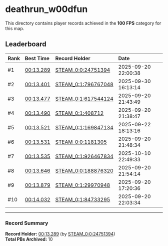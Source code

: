 # deathrun_w00dfun

This directory contains player records achieved in the **100 FPS** category for this map.

## Leaderboard

| Rank | Best Time | Record Holder | Date                |
| :--- | :-------- | :------------ | :------------------ |
| #1   | [00:13.289](./00013289_STEAM_0_0_24751394_20250920-220038.zip) | [STEAM_0:0:24751394](https://speedrun16.com/profile/STEAM_0:0:24751394)   | 2025-09-20 22:00:38 |
| #2   | [00:13.401](./00013401_STEAM_0_1_796767048_20250930-161314.zip) | [STEAM_0:1:796767048](https://speedrun16.com/profile/STEAM_0:1:796767048)   | 2025-09-30 16:13:14 |
| #3   | [00:13.477](./00013477_STEAM_0_1_617544124_20250920-214349.zip) | [STEAM_0:1:617544124](https://speedrun16.com/profile/STEAM_0:1:617544124)   | 2025-09-20 21:43:49 |
| #4   | [00:13.490](./00013490_STEAM_0_1_408712_20250920-213847.zip) | [STEAM_0:1:408712](https://speedrun16.com/profile/STEAM_0:1:408712)   | 2025-09-20 21:38:47 |
| #5   | [00:13.521](./00013521_STEAM_0_1_169847134_20250922-181316.zip) | [STEAM_0:1:169847134](https://speedrun16.com/profile/STEAM_0:1:169847134)   | 2025-09-22 18:13:16 |
| #6   | [00:13.531](./00013531_STEAM_0_0_1181305_20250920-214834.zip) | [STEAM_0:0:1181305](https://speedrun16.com/profile/STEAM_0:0:1181305)   | 2025-09-20 21:48:34 |
| #7   | [00:13.535](./00013535_STEAM_0_1_926467834_20251010-224933.zip) | [STEAM_0:1:926467834](https://speedrun16.com/profile/STEAM_0:1:926467834)   | 2025-10-10 22:49:33 |
| #8   | [00:13.646](./00013646_STEAM_0_0_188876320_20250920-215414.zip) | [STEAM_0:0:188876320](https://speedrun16.com/profile/STEAM_0:0:188876320)   | 2025-09-20 21:54:14 |
| #9   | [00:13.879](./00013879_STEAM_0_1_29970948_20250920-172036.zip) | [STEAM_0:1:29970948](https://speedrun16.com/profile/STEAM_0:1:29970948)   | 2025-09-20 17:20:36 |
| #10   | [00:14.032](./00014032_STEAM_0_1_84733295_20250920-220334.zip) | [STEAM_0:1:84733295](https://speedrun16.com/profile/STEAM_0:1:84733295)   | 2025-09-20 22:03:34 |

---

### Record Summary
**Record Holder:** [00:13.289](./00013289_STEAM_0_0_24751394_20250920-220038.zip) (by [STEAM_0:0:24751394](https://speedrun16.com/profile/STEAM_0:0:24751394))  
**Total PBs Archived:** 10